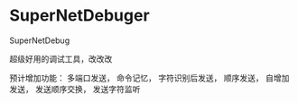 # SuperNetDebuger
SuperNetDebug

超级好用的调试工具，改改改

预计增加功能：
多端口发送，
命令记忆，
字符识别后发送，
顺序发送，
自增加发送，
发送顺序交换，
发送字符监听
